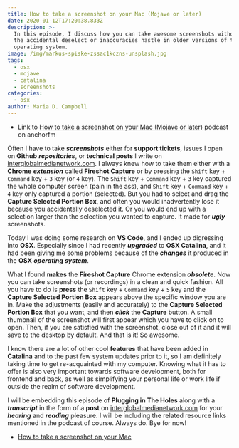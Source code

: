 ```yaml
---
title: How to take a screenshot on your Mac (Mojave or later)
date: 2020-01-12T17:20:38.833Z
description: >-
  In this episode, I discuss how you can take awesome screenshots without any of
  the accidental deselect or inaccuracies hastle in older versions of the OSX
  operating system.
image: /img/markus-spiske-zssac1kczns-unsplash.jpg
tags:
  - osx
  - mojave
  - catalina
  - screenshots
categories:
  - osx
author: Maria D. Campbell
---
```

- Link to [How to take a screenshot on your Mac (Mojave or later)](https://anchor.fm/maria-campbell/episodes/How-to-take-a-screenshot-on-your-Mac-Mojave-or-later-ea4p0f) podcast on anchorfm

Often I have to take ***screenshots*** either for **support tickets**, issues I open on **Github** ***repositories***, or **technical posts** I write on [interglobalmedianetwork.com](https://www.interglobalmedianetwork.com/). I always knew how to take them either with a **Chrome** ***extension*** called **Fireshot Capture** or by pressing the `Shift` key + `Command` key + `3` key (or `4` key). The `Shift` key +  `Command` key + `3` key captured the whole computer screen (pain in the ass), and `Shift` key + `Command` key + `4` key only captured a portion (selected). But you had to select and drag the **Capture Selected Portion Box**, and often you would inadvertently lose it because you accidentally deselected it. Or you would end up with a selection larger than the selection you wanted to capture. It made for ***ugly*** screenshots.

Today I was doing some research on **VS Code**, and I ended up digressing into **OSX**. Especially since I had recently ***upgraded*** to **OSX Catalina**, and it had been giving me some problems because of the ***changes*** it produced in the **OSX** ***operating system***.

What I found **makes** the **Fireshot Capture** Chrome extension ***obsolete***. Now you can take screenshots (or recordings) in a clean and quick fashion. All you have to do is **press** the  `Shift` key + `Command` key + `5` key and the **Capture Selected Portion Box** appears above the specific window you are in. Make the adjustments (easily and accurately) to the **Capture Selected Portion Box** that you want, and then ***click*** the **Capture** button. A small thumbnail of the screenshot will first appear which you have to click on to open. Then, if you are satisfied with the screenshot, close out of it and it will save to the desktop by default. And that is it! So awesome.

I know there are a lot of other cool **features** that have been added in **Catalina** and to the past few system updates prior to it, so I am definitely taking time to get re-acquainted with my computer. Knowing what it has to offer is also very important towards software development, both for frontend and back, as well as simplifying your personal life or work life if outside the realm of software development.

I will be embedding this episode of **Plugging in The Holes** along with a ***transcript*** in the form of a **post** on [interglobalmedianetwork.com](https://www.interglobalmedianetwork.com/) for your ***hearing*** and ***reading*** pleasure. I will be including the related resource links mentioned in the podcast of course. Always do. Bye for now!

- [How to take a screenshot on your Mac](https://support.apple.com/en-us/HT201361)




